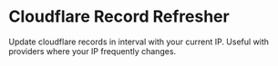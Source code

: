 # Cloudflare Record Refresher

Update cloudflare records in interval with your current IP.
Useful with providers where your IP frequently changes.
